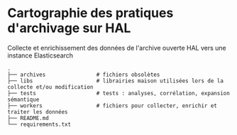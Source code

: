 # Cartographie des pratiques d'archivage sur HAL

Collecte et enrichissement des données de l'archive ouverte HAL vers une instance Elasticsearch

```
.
├── archives                # fichiers obsolètes
├── libs                    # librairies maison utilisées lors de la collecte et/ou modification
├── tests                   # tests : analyses, corrélation, expansion sémantique
├── workers                 # fichiers pour collecter, enrichir et traiter les données
├── README.md
└── requirements.txt
